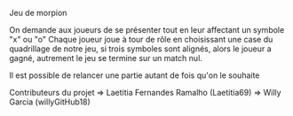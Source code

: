 Jeu de morpion

On demande aux joueurs de se présenter tout en leur affectant un symbole "x" ou "o"
Chaque joueur joue à tour de rôle en choisissant une case du quadrillage de notre jeu, si trois symboles sont alignés, alors le joueur a gagné, autrement le jeu se termine
sur un match nul.

Il est possible de relancer une partie autant de fois qu'on le souhaite


Contributeurs du projet => Laetitia Fernandes Ramalho (Laetitia69)
                        => Willy Garcia (willyGitHub18)

